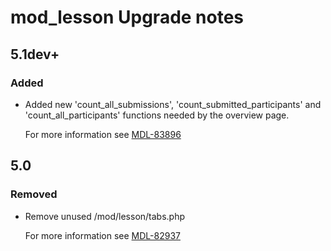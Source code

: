 # mod_lesson Upgrade notes

## 5.1dev+

### Added

- Added new 'count_all_submissions', 'count_submitted_participants' and 'count_all_participants' functions needed by the overview page.

  For more information see [MDL-83896](https://tracker.moodle.org/browse/MDL-83896)

## 5.0

### Removed

- Remove unused /mod/lesson/tabs.php

  For more information see [MDL-82937](https://tracker.moodle.org/browse/MDL-82937)

